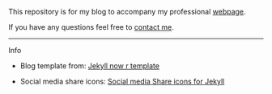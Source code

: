 This repository is for my blog to accompany my professional [webpage](swampthingpaul.github.io).

If you have any questions feel free to [contact me](mailto:pjulian@ufl.edu).

***
Info

* Blog template from: [Jekyll now r template](https://github.com/privefl/jekyll-now-r-template)

* Social media share icons: [Social media Share icons for Jekyll](https://sourabhbajaj.com/blog/2017/10/29/adding-social-media-share-icons-to-jekyll/)